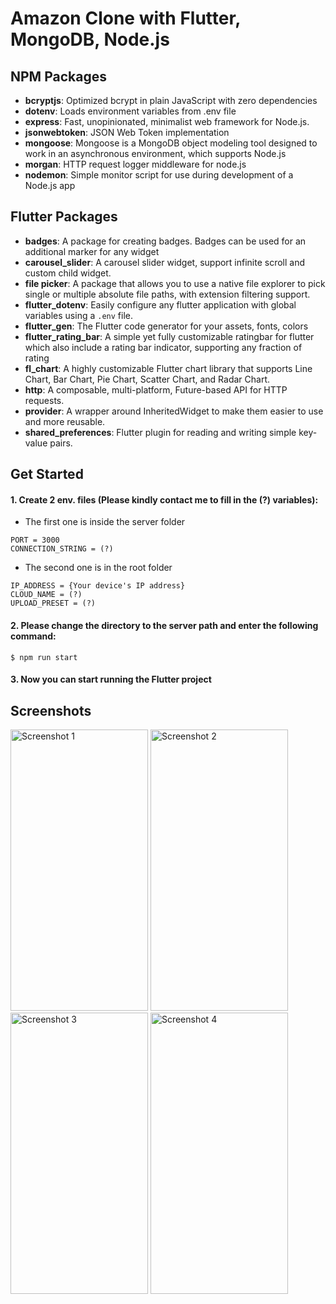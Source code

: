 # Amazon Clone with Flutter, MongoDB, Node.js 

## NPM Packages
- **bcryptjs**: Optimized bcrypt in plain JavaScript with zero dependencies
- **dotenv**: Loads environment variables from .env file
- **express**: Fast, unopinionated, minimalist web framework for Node.js.
- **jsonwebtoken**: JSON Web Token implementation
- **mongoose**: Mongoose is a MongoDB object modeling tool designed to work in an asynchronous environment, which supports Node.js
- **morgan**: HTTP request logger middleware for node.js
- **nodemon**: Simple monitor script for use during development of a Node.js app

## Flutter Packages
- **badges**: A package for creating badges. Badges can be used for an additional marker for any widget
- **carousel_slider**: A carousel slider widget, support infinite scroll and custom child widget.
- **file picker**: A package that allows you to use a native file explorer to pick single or multiple absolute file paths, with extension filtering support.
- **flutter_dotenv**: Easily configure any flutter application with global variables using a `.env` file.
- **flutter_gen**: The Flutter code generator for your assets, fonts, colors
- **flutter_rating_bar**: A simple yet fully customizable ratingbar for flutter which also include a rating bar indicator, supporting any fraction of rating
- **fl_chart**: A highly customizable Flutter chart library that supports Line Chart, Bar Chart, Pie Chart, Scatter Chart, and Radar Chart.
- **http**: A composable, multi-platform, Future-based API for HTTP requests.
- **provider**: A wrapper around InheritedWidget to make them easier to use and more reusable.
- **shared_preferences**: Flutter plugin for reading and writing simple key-value pairs.

## Get Started
#### 1. Create 2 env. files (Please kindly contact me to fill in the (?) variables):
- The first one is inside the server folder
```
PORT = 3000
CONNECTION_STRING = (?)
```

- The second one is in the root folder
```
IP_ADDRESS = {Your device's IP address}
CLOUD_NAME = (?)
UPLOAD_PRESET = (?)
```

#### 2. Please change the directory to the server path and enter the following command:
```
$ npm run start
```

#### 3. Now you can start running the Flutter project

## Screenshots
<img src="https://github.com/behong1999/amazon_clone/assets/44105063/18c78fbf-28c9-4e55-96f1-85fb458c2b14" alt="Screenshot 1" width="220" height="450">
 <img src="https://github.com/behong1999/amazon_clone/assets/44105063/c43eac18-d480-41fe-8b00-65aa0e9111b0" alt="Screenshot 2" width="220" height="450">
 <img src="https://github.com/behong1999/amazon_clone/assets/44105063/9d19bca5-fffa-4708-ba6f-6e3cbbe59216" alt="Screenshot 3" width="220" height="450">
 <img src="https://github.com/behong1999/amazon_clone/assets/44105063/3f07fb48-97b0-4fac-8542-be7ec1c46948" alt="Screenshot 4" width="220" height="450">

